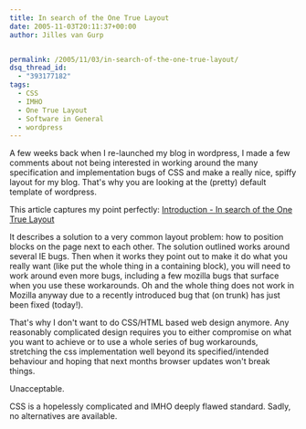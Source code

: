 ```yaml
---
title: In search of the One True Layout
date: 2005-11-03T20:11:37+00:00
author: Jilles van Gurp


permalink: /2005/11/03/in-search-of-the-one-true-layout/
dsq_thread_id:
  - "393177182"
tags:
  - CSS
  - IMHO
  - One True Layout
  - Software in General
  - wordpress
---
```

A few weeks back when I re-launched my blog in wordpress, I made a few comments about not being interested in working around the many specification and implementation bugs of CSS and make a really nice, spiffy layout for my blog. That's why you are looking at the (pretty) default template of wordpress. 

This article captures my point perfectly:
 [Introduction - In search of the One True Layout](http://positioniseverything.net/articles/onetruelayout/)

It describes a solution to a very common layout problem: how to position blocks on the page next to each other. The solution outlined works around several IE bugs. Then when it works they point out to make it do what you really want (like put the whole thing in a containing block), you will need to work around even more bugs, including a few mozilla bugs that surface when you use these workarounds. Oh and the whole thing does not work in Mozilla anyway due to a recently introduced bug that (on trunk) has just been fixed (today!).

That's why I don't want to do CSS/HTML based web design anymore. Any reasonably complicated design requires you to either compromise on what you want to achieve or to use a whole series of bug workarounds, stretching the css implementation well beyond its specified/intended behaviour and hoping that next months browser updates won't break things.

Unacceptable. 

CSS is a hopelessly complicated and IMHO deeply flawed standard.  Sadly, no alternatives are available.
